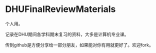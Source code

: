 # DHUFinalReviewMaterials

个人用。

记录在DHU期间各学科期末复习的资料，大多是计算机专业课。

传到github是方便分享给一部分朋友，如果能对你有用就更好了。欢迎fork。

